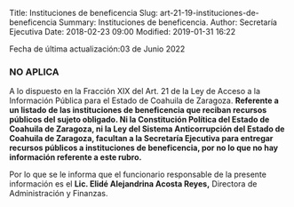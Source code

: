 Title: Instituciones de beneficencia
Slug: art-21-19-instituciones-de-beneficencia
Summary: Instituciones de beneficencia.
Author: Secretaría Ejecutiva
Date: 2018-02-23 09:00
Modified: 2019-01-31 16:22


Fecha de última actualización:03 de Junio 2022


### NO APLICA

A lo dispuesto en la Fracción XIX del Art. 21 de la Ley de Acceso a la Información Pública para el Estado de Coahuila de Zaragoza. **Referente a un listado de las instituciones de beneficencia que reciban recursos públicos del sujeto obligado. Ni la Constitución Política del Estado de Coahuila de Zaragoza, ni la Ley del Sistema Anticorrupción del Estado de Coahuila de Zaragoza, facultan a la Secretaría Ejecutiva para entregar recursos públicos a instituciones de beneficencia, por no lo que no hay información referente a este rubro.**

Por lo que se le informa que el funcionario responsable de la presente información es el **Lic. Elidé Alejandrina Acosta Reyes,** Directora de Administración y Finanzas.
